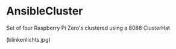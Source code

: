 # AnsibleCluster
Set of four Raspberry Pi Zero's clustered using a 8086 ClusterHat

(blinkenlichts.jpg)
